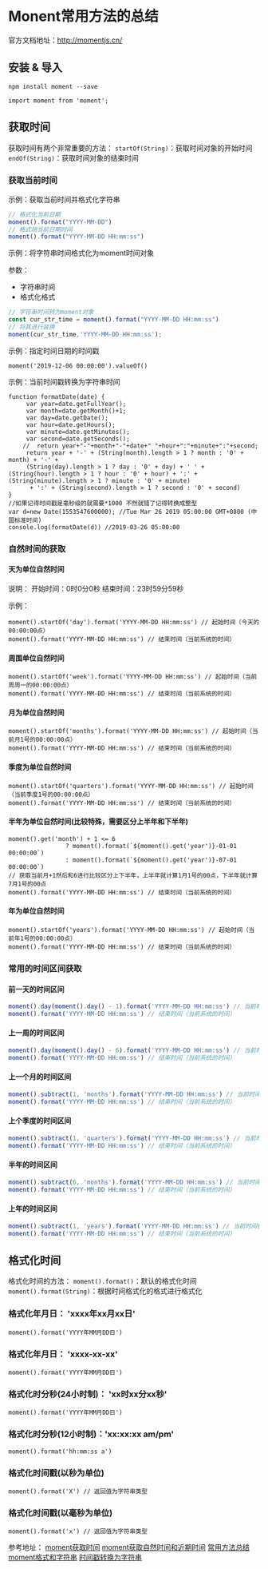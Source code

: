 # Monent常用方法的总结

官方文档地址：http://momentjs.cn/

## 安装 & 导入
```
npm install moment --save

import moment from 'moment';
```
## 获取时间

获取时间有两个非常重要的方法：
`startOf(String)`：获取时间对象的开始时间
`endOf(String)`：获取时间对象的结束时间

### 获取当前时间
示例：获取当前时间并格式化字符串
```JavaScript
// 格式化当前日期
moment().format("YYYY-MM-DD")
// 格式胡当前日期时间
moment().format("YYYY-MM-DD HH:mm:ss")
```
示例：将字符串时间格式化为moment时间对象

参数：
+ 字符串时间
+ 格式化格式

```JavaScript
// 字符串时间转为moment对象
const cur_str_time = moment().format("YYYY-MM-DD HH:mm:ss")
// 将其进行装换
moment(cur_str_time,'YYYY-MM-DD HH:mm:ss');
```

示例：指定时间日期的时间戳
```
moment('2019-12-06 00:00:00').valueOf()
```

示例：当前时间戳转换为字符串时间
```
function formatDate(date) {
     var year=date.getFullYear();
     var month=date.getMonth()+1;
     var day=date.getDate();
     var hour=date.getHours();
     var minute=date.getMinutes();
     var second=date.getSeconds();
    //  return year+"-"+month+"-"+date+" "+hour+":"+minute+":"+second;
     return year + '-' + (String(month).length > 1 ? month : '0' + month) + '-' +
     (String(day).length > 1 ? day : '0' + day) + ' ' + (String(hour).length > 1 ? hour : '0' + hour) + ':' + (String(minute).length > 1 ? minute : '0' + minute)
      + ':' + (String(second).length > 1 ? second : '0' + second)
}
//如果记得时间戳是毫秒级的就需要*1000 不然就错了记得转换成整型
var d=new Date(1553547600000); //Tue Mar 26 2019 05:00:00 GMT+0800 (中国标准时间)
console.log(formatDate(d)) //2019-03-26 05:00:00
```

### 自然时间的获取

#### 天为单位自然时间

说明：
开始时间：0时0分0秒
结束时间：23时59分59秒

示例：
```
moment().startOf('day').format('YYYY-MM-DD HH:mm:ss') // 起始时间（今天的00:00:00点）
moment().format('YYYY-MM-DD HH:mm:ss') // 结束时间（当前系统的时间）
```
#### 周围单位自然时间
```
moment().startOf('week').format('YYYY-MM-DD HH:mm:ss') // 起始时间（当前周周一的00:00:00点）
moment().format('YYYY-MM-DD HH:mm:ss') // 结束时间（当前系统的时间）
```
#### 月为单位自然时间
```
moment().startOf('months').format('YYYY-MM-DD HH:mm:ss') // 起始时间（当前月1号的00:00:00点）
moment().format('YYYY-MM-DD HH:mm:ss') // 结束时间（当前系统的时间）
```
#### 季度为单位自然时间
```
moment().startOf('quarters').format('YYYY-MM-DD HH:mm:ss') // 起始时间（当前季度1号的00:00:00点）
moment().format('YYYY-MM-DD HH:mm:ss') // 结束时间（当前系统的时间）
```
#### 半年为单位自然时间(比较特殊，需要区分上半年和下半年)
```
moment().get('month') + 1 <= 6
                ? moment().format(`${moment().get('year')}-01-01 00:00:00`)
                : moment().format(`${moment().get('year')}-07-01 00:00:00`)
// 获取当前月+1然后和6进行比较区分上下半年，上半年就计算1月1号的00点，下半年就计算7月1号的00点
moment().format('YYYY-MM-DD HH:mm:ss') // 结束时间（当前系统的时间）
```
#### 年为单位自然时间
```
moment().startOf('years').format('YYYY-MM-DD HH:mm:ss') // 起始时间（当前年1号的00:00:00点）
moment().format('YYYY-MM-DD HH:mm:ss') // 结束时间（当前系统的时间）
```

### 常用的时间区间获取

#### 前一天的时间区间
```JavaScript
moment().day(moment().day() - 1).format('YYYY-MM-DD HH:mm:ss') // 当前时间往前推一天的时间
moment().format('YYYY-MM-DD HH:mm:ss') // 结束时间（当前系统的时间）
```
#### 上一周的时间区间
```JavaScript
moment().day(moment().day() - 6).format('YYYY-MM-DD HH:mm:ss') // 当前时间往前推一周的时间
moment().format('YYYY-MM-DD HH:mm:ss') // 结束时间（当前系统的时间）
```
#### 上一个月的时间区间
```JavaScript
moment().subtract(1, 'months').format('YYYY-MM-DD HH:mm:ss') // 当前时间往前推一个月的时间
moment().format('YYYY-MM-DD HH:mm:ss') // 结束时间（当前系统的时间）
```
#### 上个季度的时间区间
```JavaScript
moment().subtract(1, 'quarters').format('YYYY-MM-DD HH:mm:ss') // 当前时间往前推三个月的时间
moment().format('YYYY-MM-DD HH:mm:ss') // 结束时间（当前系统的时间）
```
#### 半年的时间区间
```JavaScript
moment().subtract(6, 'months').format('YYYY-MM-DD HH:mm:ss') // 当前时间往前推六个月的时间
moment().format('YYYY-MM-DD HH:mm:ss') // 结束时间（当前系统的时间）
```
#### 上年的时间区间
```JavaScript
moment().subtract(1, 'years').format('YYYY-MM-DD HH:mm:ss') // 当前时间往前推一年的时间
moment().format('YYYY-MM-DD HH:mm:ss') // 结束时间（当前系统的时间）
```

## 格式化时间

格式化时间的方法：
`moment().format()`：默认的格式化时间
`moment().format(String)`：根据时间格式化的格式进行格式化

### 格式化年月日： 'xxxx年xx月xx日'
```
moment().format('YYYY年MM月DD日')
```
### 格式化年月日： 'xxxx-xx-xx'
```
moment().format('YYYY年MM月DD日')
```
### 格式化时分秒(24小时制)： 'xx时xx分xx秒'
```
moment().format('YYYY年MM月DD日')
```
### 格式化时分秒(12小时制)：'xx:xx:xx am/pm'
```
moment().format('hh:mm:ss a')
```
### 格式化时间戳(以秒为单位)
```
moment().format('X') // 返回值为字符串类型
```
### 格式化时间戳(以毫秒为单位)
```
moment().format('x') // 返回值为字符串类型
```




参考地址：
[moment获取时间](https://www.cnblogs.com/lgt-hello-world/p/13376541.html)
[moment获取自然时间和近期时间](https://www.jianshu.com/p/7893dd23195b)
[常用方法总结](https://segmentfault.com/a/1190000015240911)
[moment格式和字符串](https://www.cnblogs.com/gslgb/p/12581045.html)
[时间戳转换为字符串](https://segmentfault.com/a/1190000021300729)
